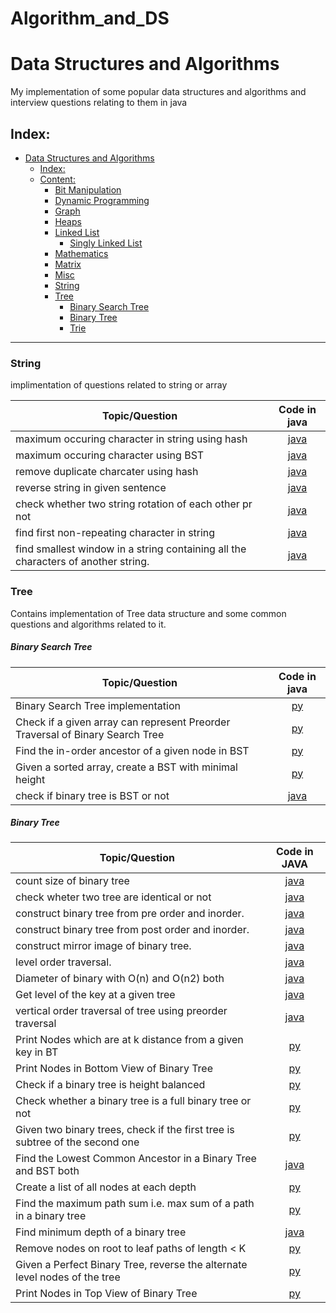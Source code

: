 # Algorithm_and_DS
# Data Structures and Algorithms

My implementation of some popular data structures and algorithms and interview questions relating to them in java

## Index:

- [Data Structures and Algorithms](#Data-Structures-and-Algorithms)
  - [Index:](#Index)
  - [Content:](#Content)
    - [Bit Manipulation](#Bit-Manipulation)
    - [Dynamic Programming](#Dynamic-Programming)
    - [Graph](#Graph)
    - [Heaps](#Heaps)
    - [Linked List](#Linked-List)
        - [Singly Linked List](#Singly-Linked-List)
    - [Mathematics](#Mathematics)
    - [Matrix](#Matrix)
    - [Misc](#Misc)
    - [String](#String)
    - [Tree](#Tree)
        - [Binary Search Tree](#Binary-Search-Tree)
        - [Binary Tree](#Binary-Tree)
        - [Trie](#Trie)

------------------------------------------------------------------------------
### String


implimentation of questions related to string or array

| 			Topic/Question			                                            |	Code in java                           
|-----------------------------------|:------------------:|
|	maximum occuring character in string using hash	                                |[java](String/maximum_occur.java)|
|maximum occuring character using BST                                             |[java](String/BST_string.java)|
|remove duplicate charcater using hash                                             |[java](String/remove.java)|
|reverse string in given sentence                                            |[java](String/reverse_senetence.java)|
|check whether two string rotation of each other pr not                                            |[java](String/rotation.java)|
|find first non-repeating character in string                                 |[java](String/non_repeat.java)|
|find smallest window in a string containing all the characters of another string.                                |[java](String/smallest_window.java)|

### Tree

Contains implementation of Tree data structure and some common questions and algorithms related to it.

##### Binary Search Tree

| 			Topic/Question			                                            |	Code in java                           
|-----------------------------------|:------------------:|
|	Binary Search Tree implementation			                                |[py](Tree/BinarySearchTree/BST.py)|
|Check if a given array can represent Preorder Traversal of Binary Search Tree  |[py](Tree/BinarySearchTree/Check_Correct_Preorder.py)|
|Find the in-order ancestor of a given node in BST                              |[py](Tree/BinarySearchTree/InOrder_Ancestor.py)|
|Given a sorted array, create a BST with minimal height                         |[py](Tree/BinarySearchTree/Minimal_Tree.py)|
|check if binary tree is BST or not                                 |[java](Tree/BinarySearchTree/check_BST.java)|


##### Binary Tree

| 			Topic/Question			                                            |	Code in JAVA                          
|-----------------------------------|:------------------:|
|count size of binary tree                                                      |[java](Tree/BinaryTree/number_of_nodes.java)|
|check wheter two tree are identical or not                                                 |[java](Tree/BinaryTree/Identical_or_not.java)|
|construct binary tree from pre order and inorder.                                      |[java](Tree/BinaryTree/Construct_tree_from_pre_inOrder.java)|
|construct binary tree from post order and inorder.                                      |[java](Tree/BinaryTree/Construct_tree_from_post_inOrder.java)|
|construct mirror image of binary tree.                                     |[java](Tree/BinaryTree/Mirror_tree.java)|
|level order traversal.                                     |[java](Tree/BinaryTree/level_order_traversal.java)|
|Diameter of binary with O(n) and O(n2) both                                     |[java](Tree/BinaryTree/diameter.java)|
|Get level of the key at a given tree                                    |[java](Tree/BinaryTree/level_of_key.java)|
|vertical order traversal of tree using preorder traversal                                   |[java](Tree/BinaryTree/vertical_order.java)|
|Print Nodes which are at k distance from a given key in BT                                     |[py](Tree/BinaryTree/Bottom_View.py)|
|Print Nodes in Bottom View of Binary Tree                                      |[py](Tree/BinaryTree/Bottom_View.py)|
|Check if a binary tree is height balanced                                      |[py](Tree/BinaryTree/Check_Balanced.py)|
|Check whether a binary tree is a full binary tree or not                       |[py](Tree/BinaryTree/Check_Full_BinaryTree.py)|
|Given two binary trees, check if the first tree is subtree of the second one   |[py](Tree/BinaryTree/Is_SubTree.py)|
|Find the Lowest Common Ancestor in a Binary Tree and BST both                              |[java](Tree/BinaryTree/LCA.java)|
|Create a list of all nodes at each depth                                       |[py](Tree/BinaryTree/List_Of_Depths.py)|
|Find the maximum path sum i.e. max sum of a path in a binary tree              |[py](Tree/BinaryTree/Max_Path_Sum.py)|
|	Find minimum depth of a binary tree                                         |[java](Tree/BinaryTree/min_depth.java)|
|Remove nodes on root to leaf paths of length < K                               |[py](Tree/BinaryTree/Remove_Path_Less_Than_K.py)|
|Given a Perfect Binary Tree, reverse the alternate level nodes of the tree     |[py](Tree/BinaryTree/Reverse_Alternate_Levels_PBT.py)|
|Print Nodes in Top View of Binary Tree                                         |[py](Tree/BinaryTree/Top_View.py)|[-](
